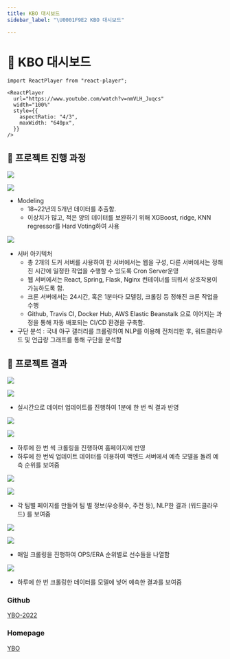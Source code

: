 ```yaml
---
title: KBO 대시보드
sidebar_label: "\U0001F9E2 KBO 대시보드"

---
```

# 🧢 KBO 대시보드

```mdx-code-block
import ReactPlayer from "react-player";

<ReactPlayer
  url="https://www.youtube.com/watch?v=nmVLH_Juqcs"
  width="100%"
  style={{
    aspectRatio: "4/3",
    maxWidth: "640px",
  }}
/>
```

## 🧢 프로젝트 진행 과정

![](https://res.cloudinary.com/dr6b9c9ko/image/upload/v1666834547/conference/2022-1/KBO%20%EB%8C%80%EC%8B%9C%EB%B3%B4%EB%93%9C/1_mbo2qs.jpg)

![](https://res.cloudinary.com/dr6b9c9ko/image/upload/v1666834547/conference/2022-1/KBO%20%EB%8C%80%EC%8B%9C%EB%B3%B4%EB%93%9C/2_wh4rij.jpg)

* Modeling
  * 18\~22년의 5개년 데이터를 추출함.
  * 이상치가 많고, 적은 양의 데이터를 보완하기 위해 XGBoost, ridge, KNN regressor를 Hard Voting하여 사용

![](https://res.cloudinary.com/dr6b9c9ko/image/upload/v1666834547/conference/2022-1/KBO%20%EB%8C%80%EC%8B%9C%EB%B3%B4%EB%93%9C/3_b8jvyb.jpg)

* 서버 아키텍처
  * 총 2개의 도커 서버를 사용하여 한 서버에서는 웹을 구성, 다른 서버에서는 정해진 시간에 일정한 작업을 수행할 수 있도록 Cron Server운영
  * 웹 서버에서는 React, Spring, Flask, Nginx 컨테이너를 띄워서 상호작용이 가능하도록 함.
  * 크론 서버에서는 24시간, 혹은 1분마다 모델링, 크롤링 등 정해진 크론 작업을 수행
  * Github, Travis CI, Docker Hub, AWS Elastic Beanstalk 으로 이어지는 과정을 통해 자동 배포되는 CI/CD 환경을 구축함.
* 구단 분석 : 국내 야구 갤러리를 크롤링하여 NLP를 이용해 전처리한 후, 워드클라우드 및 언급량 그래프를 통해 구단을 분석함

## 🧢 프로젝트 결과

![](https://res.cloudinary.com/dr6b9c9ko/image/upload/v1666834547/conference/2022-1/KBO%20%EB%8C%80%EC%8B%9C%EB%B3%B4%EB%93%9C/4_pvytwc.png)

![](https://res.cloudinary.com/dr6b9c9ko/image/upload/v1666834547/conference/2022-1/KBO%20%EB%8C%80%EC%8B%9C%EB%B3%B4%EB%93%9C/5_fn38ks.png)

* 실시간으로 데이터 업데이트를 진행하여 1분에 한 번 씩 결과 반영

![](https://res.cloudinary.com/dr6b9c9ko/image/upload/v1666834547/conference/2022-1/KBO%20%EB%8C%80%EC%8B%9C%EB%B3%B4%EB%93%9C/6_li6kab.png)

![](https://res.cloudinary.com/dr6b9c9ko/image/upload/v1666834547/conference/2022-1/KBO%20%EB%8C%80%EC%8B%9C%EB%B3%B4%EB%93%9C/7_bnamoe.png)

* 하루에 한 번 씩 크롤링을 진행하여 홈페이지에 반영
* 하루에 한 번씩 업데이트 데이터를 이용하여 백엔드 서버에서 예측 모델을 돌려 예측 순위를 보여줌

![](https://res.cloudinary.com/dr6b9c9ko/image/upload/v1666834547/conference/2022-1/KBO%20%EB%8C%80%EC%8B%9C%EB%B3%B4%EB%93%9C/8_uqhrz0.png)

![](https://res.cloudinary.com/dr6b9c9ko/image/upload/v1666834548/conference/2022-1/KBO%20%EB%8C%80%EC%8B%9C%EB%B3%B4%EB%93%9C/9_moyllr.png)

* 각 팀별 페이지를 만들어 팀 별 정보(우승횟수, 주전 등), NLP한 결과 (워드클라우드) 를 보여줌

![](https://res.cloudinary.com/dr6b9c9ko/image/upload/v1666834547/conference/2022-1/KBO%20%EB%8C%80%EC%8B%9C%EB%B3%B4%EB%93%9C/10_lb2ckh.png)

![](https://res.cloudinary.com/dr6b9c9ko/image/upload/v1666834547/conference/2022-1/KBO%20%EB%8C%80%EC%8B%9C%EB%B3%B4%EB%93%9C/11_cwqpqa.png)

* 매일 크롤링을 진행하여 OPS/ERA 순위별로 선수들을 나열함

![](https://res.cloudinary.com/dr6b9c9ko/image/upload/v1666834547/conference/2022-1/KBO%20%EB%8C%80%EC%8B%9C%EB%B3%B4%EB%93%9C/12_lx4djq.png)

* 하루에 한 번 크롤링한 데이터를 모델에 넣어 예측한 결과를 보여줌

### Github

[YBO-2022](https://github.com/YBO-2022)

### Homepage

[YBO](http://ybophase1-env.eba-xrkwqpmp.ap-northeast-2.elasticbeanstalk.com/)